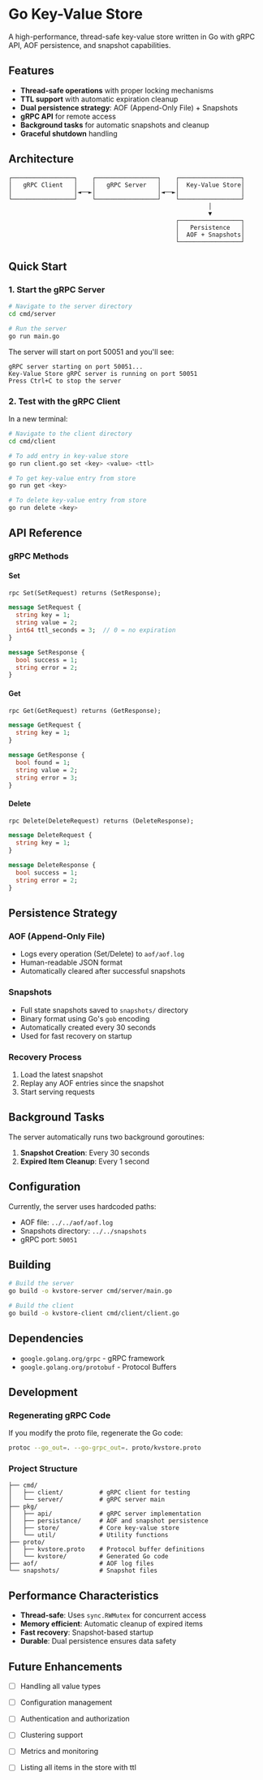 # Go Key-Value Store

A high-performance, thread-safe key-value store written in Go with gRPC API, AOF persistence, and snapshot capabilities.

## Features

- **Thread-safe operations** with proper locking mechanisms
- **TTL support** with automatic expiration cleanup
- **Dual persistence strategy**: AOF (Append-Only File) + Snapshots
- **gRPC API** for remote access
- **Background tasks** for automatic snapshots and cleanup
- **Graceful shutdown** handling

## Architecture

```
┌─────────────────┐    ┌─────────────────┐    ┌─────────────────┐
│   gRPC Client   │    │   gRPC Server   │    │  Key-Value Store│
│                 │◄──►│                 │◄──►│                 │
└─────────────────┘    └─────────────────┘    └─────────────────┘
                                                       │
                                                       ▼
                                              ┌─────────────────┐
                                              │   Persistence   │
                                              │  AOF + Snapshots│
                                              └─────────────────┘
```

## Quick Start

### 1. Start the gRPC Server

```bash
# Navigate to the server directory
cd cmd/server

# Run the server
go run main.go
```

The server will start on port 50051 and you'll see:
```
gRPC server starting on port 50051...
Key-Value Store gRPC server is running on port 50051
Press Ctrl+C to stop the server
```

### 2. Test with the gRPC Client

In a new terminal:

```bash
# Navigate to the client directory
cd cmd/client

# To add entry in key-value store
go run client.go set <key> <value> <ttl>

# To get key-value entry from store
go run get <key>

# To delete key-value entry from store
go run delete <key>
```

## API Reference

### gRPC Methods

#### Set
```protobuf
rpc Set(SetRequest) returns (SetResponse);

message SetRequest {
  string key = 1;
  string value = 2;
  int64 ttl_seconds = 3;  // 0 = no expiration
}

message SetResponse {
  bool success = 1;
  string error = 2;
}
```

#### Get
```protobuf
rpc Get(GetRequest) returns (GetResponse);

message GetRequest {
  string key = 1;
}

message GetResponse {
  bool found = 1;
  string value = 2;
  string error = 3;
}
```

#### Delete
```protobuf
rpc Delete(DeleteRequest) returns (DeleteResponse);

message DeleteRequest {
  string key = 1;
}

message DeleteResponse {
  bool success = 1;
  string error = 2;
}
```

## Persistence Strategy

### AOF (Append-Only File)
- Logs every operation (Set/Delete) to `aof/aof.log`
- Human-readable JSON format
- Automatically cleared after successful snapshots

### Snapshots
- Full state snapshots saved to `snapshots/` directory
- Binary format using Go's `gob` encoding
- Automatically created every 30 seconds
- Used for fast recovery on startup

### Recovery Process
1. Load the latest snapshot
2. Replay any AOF entries since the snapshot
3. Start serving requests

## Background Tasks

The server automatically runs two background goroutines:

1. **Snapshot Creation**: Every 30 seconds
2. **Expired Item Cleanup**: Every 1 second

## Configuration

Currently, the server uses hardcoded paths:
- AOF file: `../../aof/aof.log`
- Snapshots directory: `../../snapshots`
- gRPC port: `50051`

## Building

```bash
# Build the server
go build -o kvstore-server cmd/server/main.go

# Build the client
go build -o kvstore-client cmd/client/client.go
```

## Dependencies

- `google.golang.org/grpc` - gRPC framework
- `google.golang.org/protobuf` - Protocol Buffers

## Development

### Regenerating gRPC Code

If you modify the proto file, regenerate the Go code:

```bash
protoc --go_out=. --go-grpc_out=. proto/kvstore.proto
```

### Project Structure

```
├── cmd/
│   ├── client/          # gRPC client for testing
│   └── server/          # gRPC server main
├── pkg/
│   ├── api/             # gRPC server implementation
│   ├── persistance/     # AOF and snapshot persistence
│   ├── store/           # Core key-value store
│   └── util/            # Utility functions
├── proto/
│   ├── kvstore.proto    # Protocol buffer definitions
│   └── kvstore/         # Generated Go code
├── aof/                 # AOF log files
└── snapshots/           # Snapshot files
```

## Performance Characteristics

- **Thread-safe**: Uses `sync.RWMutex` for concurrent access
- **Memory efficient**: Automatic cleanup of expired items
- **Fast recovery**: Snapshot-based startup
- **Durable**: Dual persistence ensures data safety

## Future Enhancements

- [ ] Handling all value types
- [ ] Configuration management
- [ ] Authentication and authorization
- [ ] Clustering support
- [ ] Metrics and monitoring
- [ ] Listing all items in the store with ttl

